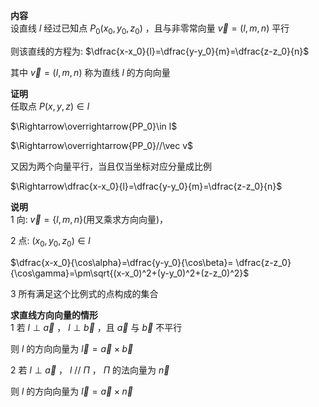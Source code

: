 **内容**  
设直线 $l$ 经过已知点 $P_0(x_0,y_0,z_0)$ ，且与非零常向量 $\vec v=(l,m,n)$ 平行  
  
则该直线的方程为: $\dfrac{x-x_0}{l}=\dfrac{y-y_0}{m}=\dfrac{z-z_0}{n}$  
  
其中 $\vec v=(l,m,n)$ 称为直线 $l$ 的方向向量  
  
**证明**  
任取点 $P(x,y,z)\in l$  
  
$\Rightarrow\overrightarrow{PP_0}\in l$  
  
$\Rightarrow\overrightarrow{PP_0}//\vec v$  
  
又因为两个向量平行，当且仅当坐标对应分量成比例  
  
$\Rightarrow\dfrac{x-x_0}{l}=\dfrac{y-y_0}{m}=\dfrac{z-z_0}{n}$  
  
**说明**  
1 向: $\vec v=\{l,m,n\}$(用叉乘求方向向量)，  
  
2 点: $(x_0,y_0,z_0)\in l$  
  
$\dfrac{x-x_0}{\cos\alpha}=\dfrac{y-y_0}{\cos\beta}= \dfrac{z-z_0}{\cos\gamma}=\pm\sqrt{(x-x_0)^2+(y-y_0)^2+(z-z_0)^2}$  
  
3 所有满足这个比例式的点构成的集合  
  
**求直线方向向量的情形**  
1 若 $l \perp\vec a$ ， $l \perp\vec b$ ，且 $\vec a$ 与 $\vec b$ 不平行  
  
则 $l$ 的方向向量为 $\vec l=\vec a\times \vec b$  
  
2 若 $l \perp\vec a$ ， $l\ //\ \Pi$ ， $\Pi$ 的法向量为 $\vec n$  
  
则 $l$ 的方向向量为 $\vec l=\vec a\times \vec n$  
